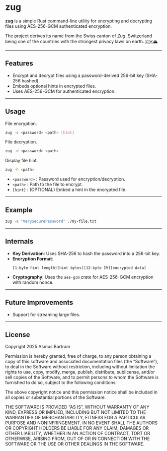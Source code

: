 # zug

**zug** is a simple Rust command-line utility for encrypting and decrypting files using AES-256-GCM authenticated encryption.

The project derives its name from the Swiss canton of *Zug*. Switzerland being one of the countries with the strongest privacy laws on earth. 🇨🇭🏔️

---

## Features

- Encrypt and decrypt files using a password-derived 256-bit key (SHA-256 hashed).
- Embeds optional hints in encrypted files.
- Uses AES-256-GCM for authenticated encryption.
---

## Usage

File encryption.
```bash
zug -e <password> <path> [hint]
```
File decryption.
```bash
zug -d <password> <path>
```
Display file hint.
```bash
zug -h <path>
```

- `<password>` : Password used for encryption/decryption.
- `<path>` : Path to the file to encrypt.
- `[hint]` : (OPTIONAL) Embed a hint in the encrypted file.

---

## Example

```bash
zug -e "VerySecurePassword" ./my-file.txt
```

---

## Internals

- **Key Derivation**: Uses SHA-256 to hash the password into a 256-bit key.
- **Encryption Format**:
  ```
  [1-byte hint length][hint bytes][12-byte IV][encrypted data]
  ```
- **Cryptography**: Uses the `aes-gcm` crate for AES-256-GCM encryption with random nonce.

---

## Future Improvements

- Support for streaming large files.

---

## License

Copyright 2025 Asmus Bartram

Permission is hereby granted, free of charge, to any person obtaining a copy of this software and associated documentation files (the “Software”), to deal in the Software without restriction, including without limitation the rights to use, copy, modify, merge, publish, distribute, sublicense, and/or sell copies of the Software, and to permit persons to whom the Software is furnished to do so, subject to the following conditions:

The above copyright notice and this permission notice shall be included in all copies or substantial portions of the Software.

THE SOFTWARE IS PROVIDED “AS IS”, WITHOUT WARRANTY OF ANY KIND, EXPRESS OR IMPLIED, INCLUDING BUT NOT LIMITED TO THE WARRANTIES OF MERCHANTABILITY, FITNESS FOR A PARTICULAR PURPOSE AND NONINFRINGEMENT. IN NO EVENT SHALL THE AUTHORS OR COPYRIGHT HOLDERS BE LIABLE FOR ANY CLAIM, DAMAGES OR OTHER LIABILITY, WHETHER IN AN ACTION OF CONTRACT, TORT OR OTHERWISE, ARISING FROM, OUT OF OR IN CONNECTION WITH THE SOFTWARE OR THE USE OR OTHER DEALINGS IN THE SOFTWARE.
